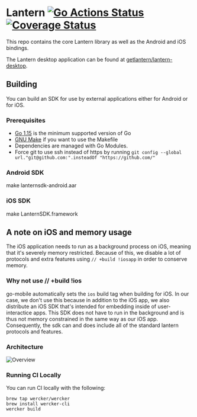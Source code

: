 # Lantern [![Go Actions Status](https://github.com/getlantern/flashlight/actions/workflows/go.yml/badge.svg)](https://github.com/getlantern/flashlight/actions) [![Coverage Status](https://coveralls.io/repos/github/getlantern/flashlight/badge.svg?t=C4SaZX)](https://coveralls.io/github/getlantern/flashlight)

This repo contains the core Lantern library as well as the Android and iOS bindings.

The Lantern desktop application can be found at [getlantern/lantern-desktop](lantern-desktop).

## Building
You can build an SDK for use by external applications either for Android or for iOS.

### Prerequisites

* [Go 1.15](https://golang.org/dl/) is the minimum supported version of Go
* [GNU Make](https://www.gnu.org/software/make/) if you want to use the Makefile
* Dependencies are managed with Go Modules.
* Force git to use ssh instead of https by running
  `git config --global url."git@github.com:".insteadOf "https://github.com/"`

### Android SDK
make lanternsdk-android.aar

### iOS SDK
make LanternSDK.framework

## A note on iOS and memory usage
The iOS application needs to run as a background process on iOS, meaning that it's severely memory restricted. Because of this, we disable a lot of protocols and extra features using `// +build !iosapp` in order to conserve memory.

### Why not use // +build !ios
go-mobile automatically sets the `ios` build tag when building for iOS. In our case, we don't use this because in addition to the iOS app, we also distribute an iOS SDK that's intended for embedding inside of user-interactice apps. This SDK does not have to run in the background and is thus not memory constrained in the same way as our iOS app. Consequently, the sdk can and does include all of the standard lantern protocols and features.

### Architecture

![Overview](https://user-images.githubusercontent.com/1143966/117667942-72c80a80-b173-11eb-8c0d-829f2ccd8cde.png)

### Running CI Locally

You can run CI locally with the following:

```
brew tap wercker/wercker
brew install wercker-cli
wercker build
```